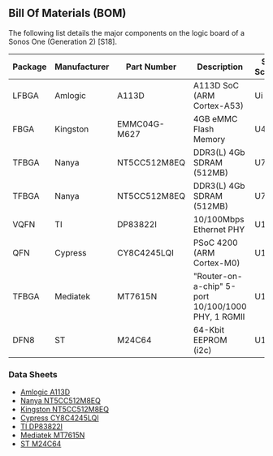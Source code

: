 ## Bill Of Materials (BOM)

The following list details the major components on the logic board of a Sonos
One (Generation 2) [S18].

|Package|Manufacturer|Part Number|Description|Silk Screen|Board|
|-|-|-|-|-|-|
|LFBGA|Amlogic|A113D|A113D SoC (ARM Cortex-A53)|Ui|Logic Board|
|FBGA|Kingston|EMMC04G-M627|4GB eMMC Flash Memory|U4|Logic Board|
|TFBGA|Nanya|NT5CC512M8EQ|DDR3(L) 4Gb SDRAM (512MB)|U74|Logic Board|
|TFBGA|Nanya|NT5CC512M8EQ|DDR3(L) 4Gb SDRAM (512MB)|U75|Logic Board|
|VQFN|TI|DP83822I|10/100Mbps Ethernet PHY|U17|Logic Board|
|QFN|Cypress|CY8C4245LQI|PSoC 4200 (ARM Cortex-M0)|U1|Microphone Board|
|TFBGA|Mediatek|MT7615N|"Router-on-a-chip" 5-port 10/100/1000 PHY, 1 RGMII|U10|Radio Board|
|DFN8|ST|M24C64|64-Kbit EEPROM (i2c)|U13|Radio Board|

### Data Sheets

* [Amlogic A113D](https:///)
* [Nanya NT5CC512M8EQ](https://www.nanya.com/Files/667?Filename=4Gb_DDR3_E_Die_component_Datasheet.PDF&ProductId=4,245)
* [Kingston NT5CC512M8EQ](https:///)
* [Cypress CY8C4245LQI](https://www.cypress.com/file/138656/download)
* [TI DP83822I](http://www.ti.com/lit/ds/symlink/dp83822i.pdf)
* [Mediatek MT7615N](https:///)
* [ST M24C64](https://www.st.com/resource/en/datasheet/m24c64-r.pdf)
